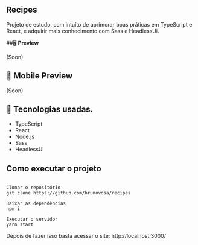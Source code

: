 ## **Recipes**

Projeto de estudo, com intuíto de aprimorar boas práticas em TypeScript e React, e adquirir mais conhecimento com Sass e HeadlessUi.

##🖥 **Preview**

(Soon)   

## 📱 **Mobile Preview**

(Soon)

## 🚀 Tecnologias usadas.
- TypeScript
- React
- Node.js
- Sass
- HeadlessUi

## Como executar o projeto

```

Clonar o repositório
git clone https://github.com/brunovdsa/recipes

Baixar as dependências
npm i

Executar o servidor
yarn start

```
Depois de fazer isso basta acessar o site: http://localhost:3000/
